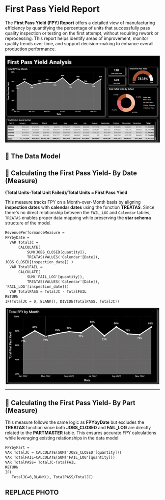 # First Pass Yield Report

The **First Pass Yield (FPY) Report** offers a detailed view of manufacturing efficiency by quantifying the percentage of units that successfully pass quality inspection or testing on the first attempt, without requiring rework or reprocessing. This report helps identify areas of improvement, monitor quality trends over time, and support decision-making to enhance overall production performance.

![FPY Report](https://raw.githubusercontent.com/louisehealey/FirstPassYield/main/FirstPassYieldReport.png)

## 🧮 The Data Model



## 🧮 Calculating the First Pass Yield- By Date (Measure)
**(Total Units-Total Unit Failed)/Total Units = First Pass Yield**

This measure tracks FPY on a Month-over-Month basis by aligning **inspection dates** with **calendar dates** using the function **TREATAS**. Since there's no direct relationship between the `FAIL_LOG` and `Calendar` tables, `TREATAS` enables proper data mapping while preserving the **star schema** structure of the model.
``` 
RevenuePerformanceMeasure =
FPYbyDate =
  VAR TotalJC =
      CALCULATE(
          SUM(JOBS_CLOSED[quantity]),
          TREATAS(VALUES('Calendar'[Date]), JOBS_CLOSED[inspection_date]) )
  VAR TotalFAIL =
      CALCULATE(
          SUM('FAIL_LOG'[quantity]),
          TREATAS(VALUES('Calendar'[Date]), 'FAIL_LOG'[inspection_date]))
  VAR TotalPASS = TotalJC - TotalFAIL
RETURN
IF(TotalJC = 0, BLANK(), DIVIDE(TotalPASS, TotalJC))
 ``` 
<p align="center">
  <img src="https://raw.githubusercontent.com/louisehealey/FirstPassYield/main/FPYLineChart.gif" width="500">
</p>


---

## 🧮 Calculating the First Pass Yield- By Part (Measure)

This measure follows the same logic as **FPYbyDate** but excludes the **TREATAS** function since both **JOBS_CLOSED** and **FAIL_LOG** are directly related to the **PARTMASTER** table. This ensures accurate FPY calculations while leveraging existing relationships in the data model
 ``` 
FPYbyPart =
VAR TotalJC = CALCULATE(SUM('JOBS_CLOSED'[quantity]))
VAR TotalFAIL=CALCULATE(SUM('FAIL_LOG'[quantity]))
VAR TotalPASS= TotalJC-TotalFAIL
RETURN
IF(
    TotalJC=0,BLANK(), TotalPASS/TotalJC)
 ``` 
REPLACE PHOTO
---


